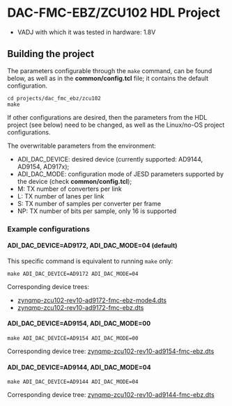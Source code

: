 <!-- no_no_os -->

# DAC-FMC-EBZ/ZCU102 HDL Project

- VADJ with which it was tested in hardware: 1.8V

## Building the project

The parameters configurable through the `make` command, can be found below, as well as in the **common/config.tcl** file; it contains the default configuration.

```
cd projects/dac_fmc_ebz/zcu102
make
```

If other configurations are desired, then the parameters from the HDL project (see below) need to be changed, as well as the Linux/no-OS project configurations.

The overwritable parameters from the environment:

- ADI_DAC_DEVICE: desired device (currently supported: AD9144, AD9154, AD917x); 
- ADI_DAC_MODE: configuration mode of JESD parameters supported by the device (check **common/config.tcl**);
- M: TX number of converters per link
- L: TX number of lanes per link
- S: TX number of samples per converter per frame
- NP: TX number of bits per sample, only 16 is supported

### Example configurations

#### ADI_DAC_DEVICE=AD9172, ADI_DAC_MODE=04 (default)

This specific command is equivalent to running `make` only:

```
make ADI_DAC_DEVICE=AD9172 ADI_DAC_MODE=04
``` 

Corresponding device trees: 
- [zynqmp-zcu102-rev10-ad9172-fmc-ebz-mode4.dts](https://github.com/analogdevicesinc/linux/blob/main/arch/arm64/boot/dts/xilinx/zynqmp-zcu102-rev10-ad9172-fmc-ebz-mode4.dts)
- [zynqmp-zcu102-rev10-ad9172-fmc-ebz.dts](https://github.com/analogdevicesinc/linux/blob/main/arch/arm64/boot/dts/xilinx/zynqmp-zcu102-rev10-ad9172-fmc-ebz.dts)

#### ADI_DAC_DEVICE=AD9154, ADI_DAC_MODE=00

```
make ADI_DAC_DEVICE=AD9154 ADI_DAC_MODE=00
``` 

Corresponding device tree: [zynqmp-zcu102-rev10-ad9154-fmc-ebz.dts](https://github.com/analogdevicesinc/linux/blob/main/arch/arm64/boot/dts/xilinx/zynqmp-zcu102-rev10-ad9154-fmc-ebz.dts)

#### ADI_DAC_DEVICE=AD9144, ADI_DAC_MODE=04

```
make ADI_DAC_DEVICE=AD9144 ADI_DAC_MODE=04
``` 

Corresponding device tree: [zynqmp-zcu102-rev10-ad9144-fmc-ebz.dts](https://github.com/analogdevicesinc/linux/blob/main/arch/arm64/boot/dts/xilinx/zynqmp-zcu102-rev10-ad9144-fmc-ebz.dts)
